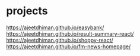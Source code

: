 # projects
https://ajeetdhiman.github.io/easybank/
https://ajeetdhiman.github.io/result-summary-react/
https://ajeetdhiman.github.io/shoppy-react/
https://ajeetdhiman.github.io/fm-news-homepage/
